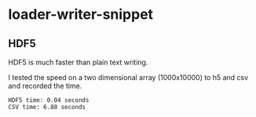 # loader-writer-snippet


## HDF5


HDF5 is much faster than plain text writing.

I tested the speed on a two dimensional array (1000x10000) to h5 and csv and recorded the time.
```
HDF5 time: 0.04 seconds
CSV time: 6.88 seconds
```

